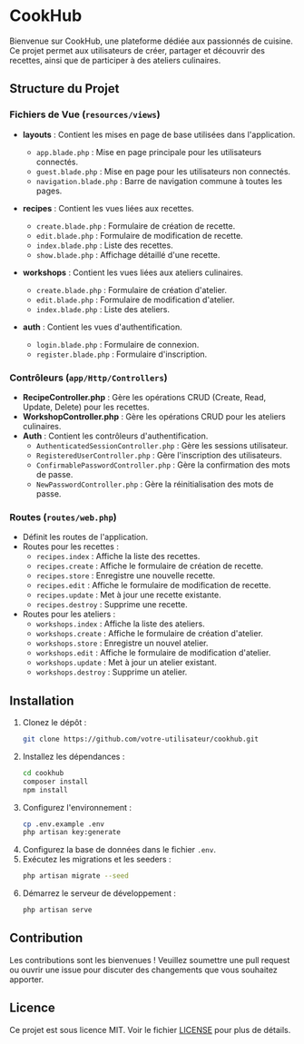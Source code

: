 # CookHub

Bienvenue sur CookHub, une plateforme dédiée aux passionnés de cuisine. Ce projet permet aux utilisateurs de créer, partager et découvrir des recettes, ainsi que de participer à des ateliers culinaires.

## Structure du Projet

### Fichiers de Vue (`resources/views`)

- **layouts** : Contient les mises en page de base utilisées dans l'application.
    - `app.blade.php` : Mise en page principale pour les utilisateurs connectés.
    - `guest.blade.php` : Mise en page pour les utilisateurs non connectés.
    - `navigation.blade.php` : Barre de navigation commune à toutes les pages.

- **recipes** : Contient les vues liées aux recettes.
    - `create.blade.php` : Formulaire de création de recette.
    - `edit.blade.php` : Formulaire de modification de recette.
    - `index.blade.php` : Liste des recettes.
    - `show.blade.php` : Affichage détaillé d'une recette.

- **workshops** : Contient les vues liées aux ateliers culinaires.
    - `create.blade.php` : Formulaire de création d'atelier.
    - `edit.blade.php` : Formulaire de modification d'atelier.
    - `index.blade.php` : Liste des ateliers.

- **auth** : Contient les vues d'authentification.
    - `login.blade.php` : Formulaire de connexion.
    - `register.blade.php` : Formulaire d'inscription.

### Contrôleurs (`app/Http/Controllers`)

- **RecipeController.php** : Gère les opérations CRUD (Create, Read, Update, Delete) pour les recettes.
- **WorkshopController.php** : Gère les opérations CRUD pour les ateliers culinaires.
- **Auth** : Contient les contrôleurs d'authentification.
    - `AuthenticatedSessionController.php` : Gère les sessions utilisateur.
    - `RegisteredUserController.php` : Gère l'inscription des utilisateurs.
    - `ConfirmablePasswordController.php` : Gère la confirmation des mots de passe.
    - `NewPasswordController.php` : Gère la réinitialisation des mots de passe.

### Routes (`routes/web.php`)

- Définit les routes de l'application.
- Routes pour les recettes :
    - `recipes.index` : Affiche la liste des recettes.
    - `recipes.create` : Affiche le formulaire de création de recette.
    - `recipes.store` : Enregistre une nouvelle recette.
    - `recipes.edit` : Affiche le formulaire de modification de recette.
    - `recipes.update` : Met à jour une recette existante.
    - `recipes.destroy` : Supprime une recette.
- Routes pour les ateliers :
    - `workshops.index` : Affiche la liste des ateliers.
    - `workshops.create` : Affiche le formulaire de création d'atelier.
    - `workshops.store` : Enregistre un nouvel atelier.
    - `workshops.edit` : Affiche le formulaire de modification d'atelier.
    - `workshops.update` : Met à jour un atelier existant.
    - `workshops.destroy` : Supprime un atelier.

## Installation

1. Clonez le dépôt :
     ```bash
     git clone https://github.com/votre-utilisateur/cookhub.git
     ```
2. Installez les dépendances :
     ```bash
     cd cookhub
     composer install
     npm install
     ```
3. Configurez l'environnement :
     ```bash
     cp .env.example .env
     php artisan key:generate
     ```
4. Configurez la base de données dans le fichier `.env`.
5. Exécutez les migrations et les seeders :
     ```bash
     php artisan migrate --seed
     ```
6. Démarrez le serveur de développement :
     ```bash
     php artisan serve
     ```

## Contribution

Les contributions sont les bienvenues ! Veuillez soumettre une pull request ou ouvrir une issue pour discuter des changements que vous souhaitez apporter.

## Licence

Ce projet est sous licence MIT. Voir le fichier [LICENSE](LICENSE) pour plus de détails.
